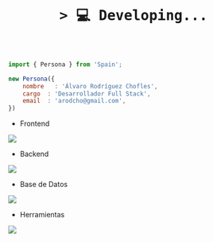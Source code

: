 <h1 align="center">
        <samp>&gt; 💻
                <b>Developing...</b>
        </samp>
</h1>


<br />

```js

import { Persona } from 'Spain';

new Persona({
    nombre   : 'Álvaro Rodríguez Chofles',
    cargo  : 'Desarrollador Full Stack',
    email  : 'arodcho@gmail.com',
})
```

- Frontend
<p align="left">
  <a href="https://skillicons.dev">
    <img src="https://skillicons.dev/icons?i=ts,js,react" />
  </a>
</p>

- Backend
<p align="left">
  <a href="https://skillicons.dev">
    <img src="https://skillicons.dev/icons?i=php,java" />
  </a>
</p>


- Base de Datos
<p align="left">
  <a href="https://skillicons.dev">
    <img src="https://skillicons.dev/icons?i=mysql,postgresql" />
  </a>
</p>

- Herramientas
<p align="left">
  <a href="https://skillicons.dev">
    <img src="https://skillicons.dev/icons?i=github,figma,vscode" />
  </a>
</p>



